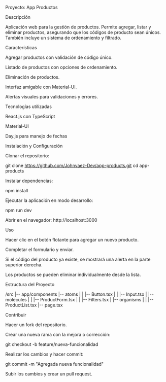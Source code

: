 Proyecto: App Productos

Descripción

Aplicación web para la gestión de productos. Permite agregar, listar y eliminar productos, asegurando que los códigos de producto sean únicos. También incluye un sistema de ordenamiento y filtrado.

Características

Agregar productos con validación de código único.

Listado de productos con opciones de ordenamiento.

Eliminación de productos.

Interfaz amigable con Material-UI.

Alertas visuales para validaciones y errores.

Tecnologías utilizadas

React.js con TypeScript

Material-UI

Day.js para manejo de fechas

Instalación y Configuración

Clonar el repositorio:

git clone https://github.com/Johnvaez-Dev/app-products.git
cd app-products

Instalar dependencias:

npm install

Ejecutar la aplicación en modo desarrollo:

npm run dev

Abrir en el navegador: http://localhost:3000

Uso

Hacer clic en el botón flotante para agregar un nuevo producto.

Completar el formulario y enviar.

Si el código del producto ya existe, se mostrará una alerta en la parte superior derecha.

Los productos se pueden eliminar individualmente desde la lista.

Estructura del Proyecto

/src
  |-- app/components
      |-- atoms
  |   |   |-- Button.tsx
  |   |   |-- Input.tsx
  |   |-- molecules
  |   |   |-- ProductForm.tsx
  |   |   |-- Filters.tsx
  |   |-- organisms
  |   |   |-- ProductList.tsx
  |-- page.tsx

Contribuir

Hacer un fork del repositorio.

Crear una nueva rama con la mejora o corrección:

git checkout -b feature/nueva-funcionalidad

Realizar los cambios y hacer commit:

git commit -m "Agregada nueva funcionalidad"

Subir los cambios y crear un pull request.